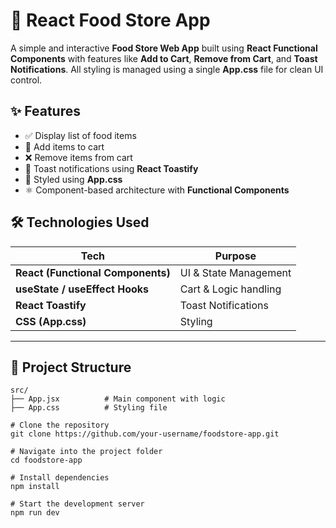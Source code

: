 # 🍕 React Food Store App

A simple and interactive **Food Store Web App** built using **React Functional Components** with features like **Add to Cart**, **Remove from Cart**, and **Toast Notifications**. All styling is managed using a single **App.css** file for clean UI control.



## ✨ Features

- ✅ Display list of food items
- 🛒 Add items to cart
- ❌ Remove items from cart
- 🔔 Toast notifications using **React Toastify**
- 🎨 Styled using **App.css**
- ⚛️ Component-based architecture with **Functional Components**



## 🛠️ Technologies Used

| Tech | Purpose |
|------|---------|
| **React (Functional Components)** | UI & State Management |
| **useState / useEffect Hooks** | Cart & Logic handling |
| **React Toastify** | Toast Notifications |
| **CSS (App.css)** | Styling |

---

## 📂 Project Structure

```plaintext
src/
├── App.jsx          # Main component with logic
├── App.css          # Styling file

# Clone the repository
git clone https://github.com/your-username/foodstore-app.git

# Navigate into the project folder
cd foodstore-app

# Install dependencies
npm install

# Start the development server
npm run dev 
